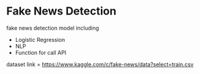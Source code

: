 # Fake News Detection
fake news detection model including
  - Logistic Regression
  - NLP
  - Function for call API

dataset link = https://www.kaggle.com/c/fake-news/data?select=train.csv

